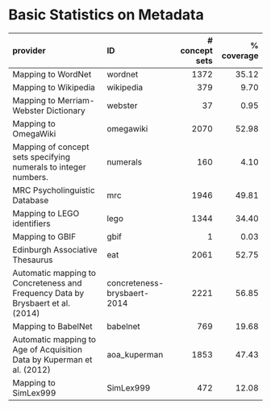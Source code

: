 # Basic Statistics on Metadata

| provider                                                                        | ID                          |   # concept sets |   % coverage |
|:--------------------------------------------------------------------------------|:----------------------------|-----------------:|-------------:|
| Mapping to WordNet                                                              | wordnet                     |             1372 |        35.12 |
| Mapping to Wikipedia                                                            | wikipedia                   |              379 |         9.70 |
| Mapping to Merriam-Webster Dictionary                                           | webster                     |               37 |         0.95 |
| Mapping to OmegaWiki                                                            | omegawiki                   |             2070 |        52.98 |
| Mapping of concept sets specifying numerals to integer numbers.                 | numerals                    |              160 |         4.10 |
| MRC Psycholinguistic Database                                                   | mrc                         |             1946 |        49.81 |
| Mapping to LEGO identifiers                                                     | lego                        |             1344 |        34.40 |
| Mapping to GBIF                                                                 | gbif                        |                1 |         0.03 |
| Edinburgh Associative Thesaurus                                                 | eat                         |             2061 |        52.75 |
| Automatic mapping to Concreteness and Frequency Data by Brysbaert et al. (2014) | concreteness-brysbaert-2014 |             2221 |        56.85 |
| Mapping to BabelNet                                                             | babelnet                    |              769 |        19.68 |
| Automatic mapping to Age of Acquisition Data by Kuperman et al. (2012)          | aoa_kuperman                |             1853 |        47.43 |
| Mapping to SimLex999                                                            | SimLex999                   |              472 |        12.08 |